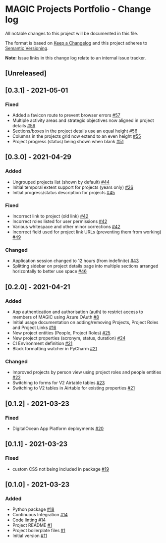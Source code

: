 # MAGIC Projects Portfolio - Change log

All notable changes to this project will be documented in this file.

The format is based on [Keep a Changelog](http://keepachangelog.com/en/1.0.0/)
and this project adheres to [Semantic Versioning](http://semver.org/spec/v2.0.0.html).

**Note:** Issue links in this change log relate to an internal issue tracker.

## [Unreleased]

## [0.3.1] - 2021-05-01

### Fixed

* Added a favicon route to prevent browser errors
  [#57](https://gitlab.data.bas.ac.uk/MAGIC/magic-projects-portfolio/-/issues/57)
* Multiple activity areas and strategic objectives now aligned in project details
  [#56](https://gitlab.data.bas.ac.uk/MAGIC/magic-projects-portfolio/-/issues/56)
* Sections/boxes in the project details use an equal height
  [#56](https://gitlab.data.bas.ac.uk/MAGIC/magic-projects-portfolio/-/issues/56)
* Columns in the projects grid now extend to an even height
  [#55](https://gitlab.data.bas.ac.uk/MAGIC/magic-projects-portfolio/-/issues/55)
* Project progress (status) being shown when blank
  [#51](https://gitlab.data.bas.ac.uk/MAGIC/magic-projects-portfolio/-/issues/51)

## [0.3.0] - 2021-04-29

### Added

* Ungrouped projects list (shown by default)
  [#44](https://gitlab.data.bas.ac.uk/MAGIC/magic-projects-portfolio/-/issues/44)
* Initial temporal extent support for projects (years only)
  [#26](https://gitlab.data.bas.ac.uk/MAGIC/magic-projects-portfolio/-/issues/26)
* Initial progress/status description for projects
  [#45](https://gitlab.data.bas.ac.uk/MAGIC/magic-projects-portfolio/-/issues/45)

### Fixed

* Incorrect link to project (old link)
  [#42](https://gitlab.data.bas.ac.uk/MAGIC/magic-projects-portfolio/-/issues/42)
* Incorrect roles listed for user permissions
  [#42](https://gitlab.data.bas.ac.uk/MAGIC/magic-projects-portfolio/-/issues/42)
* Various whitespace and other minor corrections
  [#42](https://gitlab.data.bas.ac.uk/MAGIC/magic-projects-portfolio/-/issues/42)
* Incorrect field used for project link URLs (preventing them from working)
  [#49](https://gitlab.data.bas.ac.uk/MAGIC/magic-projects-portfolio/-/issues/49)

### Changed

* Application session changed to 12 hours (from indefinite)
  [#43](https://gitlab.data.bas.ac.uk/MAGIC/magic-projects-portfolio/-/issues/43)
* Splitting sidebar on project details page into multiple sections arranged horizontally to better use space
  [#46](https://gitlab.data.bas.ac.uk/MAGIC/magic-projects-portfolio/-/issues/46)

## [0.2.0] - 2021-04-21

### Added

* App authentication and authorisation (auth) to restrict access to members of MAGIC using Azure OAuth
  [#8](https://gitlab.data.bas.ac.uk/MAGIC/magic-projects-portfolio/-/issues/8)
* Initial usage documentation on adding/removing Projects, Project Roles and Project Links
  [#16](https://gitlab.data.bas.ac.uk/MAGIC/magic-projects-portfolio/-/issues/16)
* New project entities (People, Project Roles)
  [#25](https://gitlab.data.bas.ac.uk/MAGIC/magic-projects-portfolio/-/issues/25)
* New project properties (acronym, status, duration)
  [#24](https://gitlab.data.bas.ac.uk/MAGIC/magic-projects-portfolio/-/issues/24)
* CI Environment definition
  [#21](https://gitlab.data.bas.ac.uk/MAGIC/magic-projects-portfolio/-/issues/21)
* Black formatting watcher in PyCharm
  [#21](https://gitlab.data.bas.ac.uk/MAGIC/magic-projects-portfolio/-/issues/21)

### Changed

* Improved projects by person view using project roles and people entities
  [#22](https://gitlab.data.bas.ac.uk/MAGIC/magic-projects-portfolio/-/issues/22)
* Switching to forms for V2 Airtable tables
  [#23](https://gitlab.data.bas.ac.uk/MAGIC/magic-projects-portfolio/-/issues23)
* Switching to V2 tables in Airtable for existing properties
  [#21](https://gitlab.data.bas.ac.uk/MAGIC/magic-projects-portfolio/-/issues/21)

## [0.1.2] - 2021-03-23

### Fixed

* DigitalOcean App Platform deployments
  [#20](https://gitlab.data.bas.ac.uk/MAGIC/magic-projects-portfolio/-/issues/20)

## [0.1.1] - 2021-03-23

### Fixed

* custom CSS not being included in package
  [#19](https://gitlab.data.bas.ac.uk/MAGIC/magic-projects-portfolio/-/issues/19)

## [0.1.0] - 2021-03-23

### Added

* Python package
  [#18](https://gitlab.data.bas.ac.uk/MAGIC/magic-projects-portfolio/-/issues/18)
* Continuous Integration
  [#14](https://gitlab.data.bas.ac.uk/MAGIC/magic-projects-portfolio/-/issues/14)
* Code linting
  [#14](https://gitlab.data.bas.ac.uk/MAGIC/magic-projects-portfolio/-/issues/14)
* Project README
  [#1](https://gitlab.data.bas.ac.uk/MAGIC/magic-projects-portfolio/-/issues/1)
* Project boilerplate files
  [#1](https://gitlab.data.bas.ac.uk/MAGIC/magic-projects-portfolio/-/issues/1)
* Initial version
  [#11](https://gitlab.data.bas.ac.uk/MAGIC/magic-projects-portfolio/-/issues/11)
